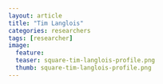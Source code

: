 ```yaml
---
layout: article
title: "Tim Langlois"
categories: researchers
tags: [researcher]
image:
  feature: 
  teaser: square-tim-langlois-profile.png
  thumb: square-tim-langlois-profile.png
---
```

